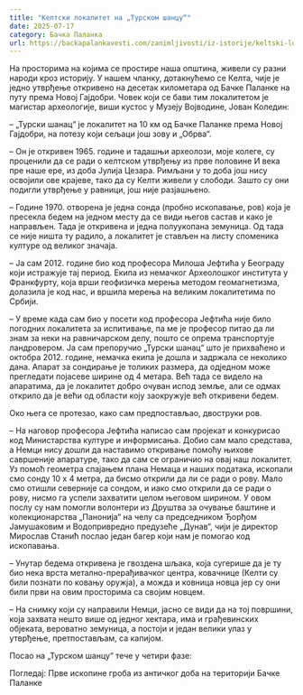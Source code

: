```yaml
---
title: "Келтски локалитет на „Турском шанцу“"
date: 2025-07-17
category: Бачка Паланка
url: https://backapalankavesti.com/zanimljivosti/iz-istorije/keltski-lokalitet-na-turskom-sancu/
---
```


На просторима на којима се простире наша општина, живели су разни народи кроз историју. У нашем чланку, дотакнућемо се Келта, чије је једно утврђење откривено на десетак километара од Бачке Паланке на путу према Новој Гајдобри. Човек који се бави тим локалитетом је магистар археологије, виши кустос у Музеју Војводине, Јован Коледин:

– „Турски шанац“ је локалитет на 10 км од Бачке Паланке према Новој Гајдобри, на потезу који сељаци још зову и „Обрва“.

– Он је откривен 1965. године и тадашњи археолози, моје колеге, су проценили да се ради о келтском утврђењу из прве половине И века пре наше ере, из доба Јулија Цезара. Римљани у то доба још нису освојили ове крајеве, тако да су Келти живели у слободи. Зашто су они подигли утврђење у равници, још није разјашњено.

– Године 1970. отворена је једна сонда (пробно ископавање, ров) која је пресекла бедем на једном месту да се види његов састав и како је направљен. Тада је откривена и једна полуукопана земуница. Од тада се није ништа ту радило, а локалитет је стављен на листу споменика културе од великог значаја.

– Ја сам 2012. године био код професора Милоша Јефтића у Београду који истражује тај период. Екипа из немачког Археолошког института у Франкфурту, која врши геофизичка мерења методом геомагнетизма, долазила је код нас, и вршила мерења на великим локалитетима по Србији.

– У време када сам био у посети код професора Јефтића није било погодних локалитета за испитивање, па ме је професор питао да ли знам за неки на равничарском делу, пошто се опрема транспортује ландровером. Ја сам препоручио „Турски шанац“ што је прихваћено и октобра 2012. године, немачка екипа је дошла и задржала се неколико дана. Апарат за сондирање је толиких размера, да одједном може прегледати појасеве ширине од 4 метара. Већ тада се видело на апаратима, да је локалитет добро очуван испод земље, али се одмах открило да је већи од области коју заокружује већ откривени бедем.

Око њега се протезао, како сам предпостављао, двоструки ров.

– На наговор професора Јефтића написао сам пројекат и конкурисао код Министарства културе и информисања. Добио сам мало средстава, а Немци нису дошли да наставимо откривање помоћу њихове савршеније апаратуре, тако да сам се ограничио на овај наш локалитет. Уз помоћ геометра спајањем плана Немаца и наших података, ископали смо сонду 10 x 4 метра, да бисмо открили да ли се ради о рову. Мало смо отишли северније са сондом, и иако смо открили да се ради о рову, нисмо га успели захватити целом његовом ширином. У овом послу су нам помогли волонтери из Друштва за очување баштине и колекционарства „Панонија“ на челу са председником Ђорђом Јамушаковим и Водопривредно предузеће „Дунав“, чији је директор Мирослав Станић послао један багер који нам је помогао код ископавања.

– Унутар бедема откривена је гвоздена шљака, која сугерише да је ту био нека врста метално-прерађивачког центра, ковачнице (Келти су били познати по ковању оружја), а можда и ковница новца јер су они били први на овим просторима са својим новцем.

– На снимку који су направили Немци, јасно се види да на тој површини, која захвата нешто више од једног хектара, има и грађевинских објеката, вероватно земуница, а постоји и један велики улаз у утврђење, претпостављам, са капијом.

Посао на „Турском шанцу“ тече у четири фазе:

Погледај: Прве ископине гроба из античког доба на територији Бачке Паланке
